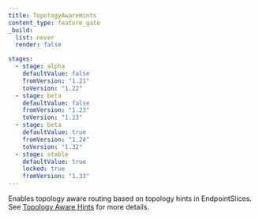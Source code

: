```yaml
---
title: TopologyAwareHints
content_type: feature_gate
_build:
  list: never
  render: false

stages:
  - stage: alpha 
    defaultValue: false
    fromVersion: "1.21"
    toVersion: "1.22"
  - stage: beta
    defaultValue: false
    fromVersion: "1.23"
    toVersion: "1.23"
  - stage: beta
    defaultValue: true
    fromVersion: "1.24"
    toVersion: "1.32"
  - stage: stable
    defaultValue: true
    locked: true
    fromVersion: "1.33"
---
```

Enables topology aware routing based on topology hints
in EndpointSlices. See [Topology Aware
Hints](/docs/concepts/services-networking/topology-aware-routing/) for more
details.
